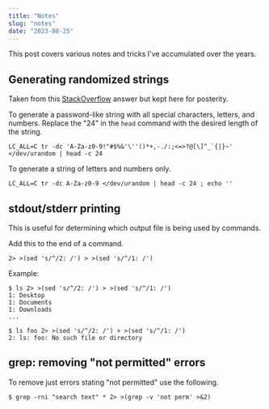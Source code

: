 ```yaml
---
title: "Notes"
slug: "notes"
date: "2023-08-25"
---
```


This post covers various notes and tricks I've accumulated over the years.

<!--more-->

## Generating randomized strings

Taken from this [StackOverflow](https://unix.stackexchange.com/questions/230673/how-to-generate-a-random-string) answer but kept here for posterity.

To generate a password-like string with all special characters, letters, and numbers. Replace the "24" in the `head` command with the desired length of the string.

```text
LC_ALL=C tr -dc 'A-Za-z0-9!"#$%&'\''()*+,-./:;<=>?@[\]^_`{|}~' </dev/urandom | head -c 24
```

To generate a string of letters and numbers only.

```text
LC_ALL=C tr -dc A-Za-z0-9 </dev/urandom | head -c 24 ; echo ''
```

## stdout/stderr printing

This is useful for determining which output file is being used by commands.

Add this to the end of a command.

```text
2> >(sed 's/^/2: /') > >(sed 's/^/1: /')
```

Example:

```text
$ ls 2> >(sed 's/^/2: /') > >(sed 's/^/1: /')
1: Desktop
1: Documents
1: Downloads
...

$ ls foo 2> >(sed 's/^/2: /') > >(sed 's/^/1: /')
2: ls: foo: No such file or directory
```

## grep: removing "not permitted" errors

To remove just errors stating "not permitted" use the following.

```text
$ grep -rni "search text" * 2> >(grep -v 'not perm' >&2)
```

